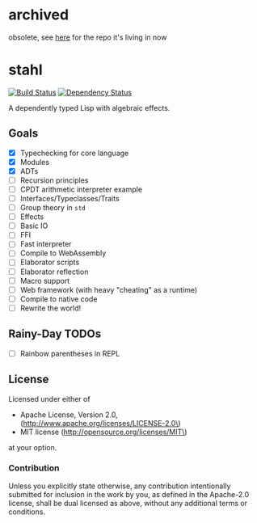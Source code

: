 archived
========

obsolete, see [here](https://sr.ht/~remexre/stahlos/) for the repo it's living in now

stahl
=====

[![Build Status](https://travis-ci.org/remexre/stahl.svg?branch=master)](https://travis-ci.org/remexre/stahl) [![Dependency Status](https://deps.rs/repo/github/remexre/stahl/status.svg)](https://deps.rs/repo/github/remexre/stahl)

A dependently typed Lisp with algebraic effects.

Goals
-----

-	[x] Typechecking for core language
-	[x] Modules
-	[x] ADTs
-	[ ] Recursion principles
-	[ ] CPDT arithmetic interpreter example
-	[ ] Interfaces/Typeclasses/Traits
-	[ ] Group theory in `std`
-	[ ] Effects
-	[ ] Basic IO
-	[ ] FFI
-	[ ] Fast interpreter
-	[ ] Compile to WebAssembly
-	[ ] Elaborator scripts
-	[ ] Elaborator reflection
-	[ ] Macro support
-	[ ] Web framework (with heavy "cheating" as a runtime)
-	[ ] Compile to native code
-	[ ] Rewrite the world!

Rainy-Day TODOs
---------------

-	[ ] Rainbow parentheses in REPL

License
-------

Licensed under either of

-	Apache License, Version 2.0, (http://www.apache.org/licenses/LICENSE-2.0\)
-	MIT license (http://opensource.org/licenses/MIT\)

at your option.

### Contribution

Unless you explicitly state otherwise, any contribution intentionally submitted for inclusion in the work by you, as defined in the Apache-2.0 license, shall be dual licensed as above, without any additional terms or conditions.
